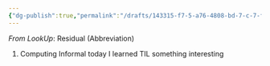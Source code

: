 ```yaml
---
{"dg-publish":true,"permalink":"/drafts/143315-f7-5-a76-4808-bd-7-c-7-f80-e705-cfb-5/","dgHomeLink":true,"dgPassFrontmatter":false}
---
```




*From LookUp*:
Residual (Abbreviation)
1.	Computing Informal today I learned
TIL something interesting